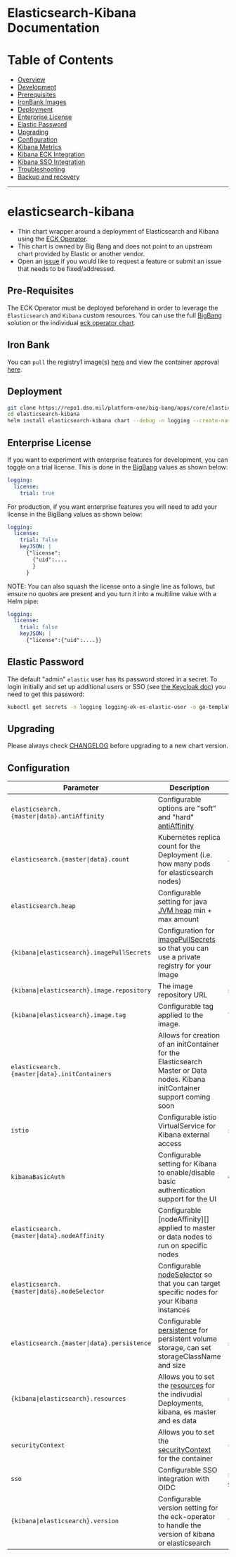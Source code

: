 # Elasticsearch-Kibana Documentation
 
# Table of Contents
- [Overview](docs/overview.md)
- [Development](#elasticsearch-kibana)
- [Prerequisites](#pre-requisites)
- [IronBank Images](#iron-bank)
- [Deployment](#deployment)
- [Enterprise License](#enterprise-license)
- [Elastic Password](#elastic-password)
- [Upgrading](#upgrading)
- [Configuration](#configuration)
- [Kibana Metrics](docs/prometheus.md)
- [Kibana ECK Integration](docs/elastic.md)
- [Kibana SSO Integration](docs/keycloak.md)
- [Troubleshooting](docs/troubleshooting.md)
- [Backup and recovery](docs/backup.md)

---

# elasticsearch-kibana

- Thin chart wrapper around a deployment of Elasticsearch and Kibana using the [ECK Operator](https://repo1.dso.mil/platform-one/big-bang/apps/core/eck-operator).
- This chart is owned by Big Bang and does not point to an upstream chart provided by Elastic or another vendor.
- Open an [issue](https://repo1.dso.mil/platform-one/big-bang/apps/core/elasticsearch-kibana/-/issues) if you would like to request a feature or submit an issue that needs to be fixed/addressed.

## Pre-Requisites

The ECK Operator must be deployed beforehand in order to leverage the `Elasticsearch` and `Kibana` custom resources.  You can use the full [BigBang](https://repo1.dso.mil/platform-one/big-bang/bigbang) solution or the individual [eck operator chart](https://repo1.dso.mil/platform-one/big-bang/apps/core/eck-operator).

## Iron Bank

You can `pull` the registry1 image(s) [here](https://registry1.dso.mil/harbor/projects/3/repositories/elastic%2Felasticsearch%2Felasticsearch) and view the container approval [here](https://ironbank.dso.mil/ironbank/repomap/elastic/elasticsearch).

## Deployment
```bash
git clone https://repo1.dso.mil/platform-one/big-bang/apps/core/elasticsearch-kibana.git
cd elasticsearch-kibana
helm install elasticsearch-kibana chart --debug -n logging --create-namespace -f chart/values.yaml
```

## Enterprise License

If you want to experiment with enterprise features for development, you can toggle on a trial license. This is done in the [BigBang](https://repo1.dso.mil/platform-one/big-bang/bigbang) values as shown below:

```yaml
logging:
  license:
    trial: true
```

For production, if you want enterprise features you will need to add your license in the BigBang values as shown below:

```yaml
logging:
  license:
    trial: false
    keyJSON: |
      {"license":
        {"uid":....
        }
      }
```

NOTE: You can also squash the license onto a single line as follows, but ensure no quotes are present and you turn it into a multiline value with a Helm pipe:

```yaml
logging:
  license:
    trial: false
    keyJSON: |
      {"license":{"uid":....}}
```

## Elastic Password

The default "admin" `elastic` user has its password stored in a secret. To login initially and set up additional users or SSO (see [the Keycloak doc](./docs/keycloak.md)) you need to get this password:

```bash
kubectl get secrets -n logging logging-ek-es-elastic-user -o go-template='{{.data.elastic | base64decode}}'
```

## Upgrading

Please always check [CHANGELOG](./CHANGELOG.md) before upgrading to a new chart version.

## Configuration

| Parameter                                    | Description                                                                                                                                        | Default                                                               |
|----------------------------------------------|----------------------------------------------------------------------------------------------------------------------------------------------------|-----------------------------------------------------------------------|
| `elasticsearch.{master\|data}.antiAffinity`   | Configurable options are "soft" and "hard" [antiAffinity][]                                                                                        | `""`                                                                  |
| `elasticsearch.{master\|data}.count`          | Kubernetes replica count for the Deployment (i.e. how many pods for elasticsearch nodes)                                                           | `3`                                                                   |
| `elasticsearch.heap`                         | Configurable setting for java [JVM heap](https://www.elastic.co/guide/en/cloud-on-k8s/current/k8s-jvm-heap-size.html) min + max amount             | `1g`                                                                  |
| `{kibana\|elasticsearch}.imagePullSecrets`    | Configuration for [imagePullSecrets][] so that you can use a private registry for your image                                                       | `[ ]`                                                                 |
| `{kibana\|elasticsearch}.image.repository`    | The image repository URL                                                                                                                           | see [values](./chart/values.yaml)                                     |
| `{kibana\|elasticsearch}.image.tag`           | Configurable tag applied to the image.                                                                                                             | `7.9.2`                                                               |
| `elasticsearch.{master\|data}.initContainers` | Allows for creation of an initContainer for the Elasticsearch Master or Data nodes. Kibana initContainer support coming soon                       | `[]`                                                                  |
| `istio`                                      | Configurable istio VirtualService for Kibana external access                                                                                       | see [values](./chart/values.yaml)                                     |
| `kibanaBasicAuth`                            | Configurable setting for Kibana to enable/disable basic authentication support for the UI                                                          | `enabled: true`                                                       |
| `elasticsearch.{master\|data}.nodeAffinity`   | Configurable [nodeAffinity][] applied to master or data nodes to run on specific nodes                                                             | `{}`                                                                  |
| `elasticsearch.{master\|data}.nodeSelector`   | Configurable [nodeSelector][] so that you can target specific nodes for your Kibana instances                                                      | `{}`                                                                  |
| `elasticsearch.{master\|data}.persistence`    | Configurable [persistence][] for persistent volume storage, can set storageClassName and size                                                      | see [values](./chart/values.yaml)                                     |
| `{kibana\|elasticsearch}.resources`           | Allows you to set the [resources][] for the indivudial Deployments, kibana, es master and es data                                                  | see [values](./chart/values.yaml)                                     |
| `securityContext`                            | Allows you to set the [securityContext][] for the container                                                                                        | see [values](./chart/values.yaml)                                     |
| `sso`                                        | Configurable SSO integration with OIDC                                                                                                             | see [values](./chart/values.yaml) & [documentation](docs/keycloak.md) |
| `{kibana\|elasticsearch}.version`             | Configurable version setting for the eck-operator to handle the version of kibana or elasticsearch                                                 | `7.9.2`                                                               |

[antiAffinity]: https://kubernetes.io/docs/concepts/scheduling-eviction/assign-pod-node/#affinity-and-anti-affinity
[imagePullSecrets]: https://kubernetes.io/docs/tasks/configure-pod-container/pull-image-private-registry/#create-a-pod-that-uses-your-secret
[nodeSelector]: https://kubernetes.io/docs/concepts/configuration/assign-pod-node/#nodeselector
[persistence]: https://kubernetes.io/docs/concepts/storage/persistent-volumes/#persistent-volumes
[resources]: https://kubernetes.io/docs/concepts/configuration/manage-compute-resources-container/
[securityContext]: https://kubernetes.io/docs/tasks/configure-pod-container/security-context/#set-the-security-context-for-a-pod